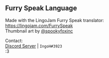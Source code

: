 ## Furry Speak Language ##
Made with the LingoJam Furry Speak translator:  https://lingojam.com/FurrySpeak  
Thumbnail art by [@spookyfoxinc](https://spookyfoxinc.com)  

Contact:  
[Discord Server](https://discord.gg/9Xqvb8Cszg) | `IngoH#3923`  
:3
